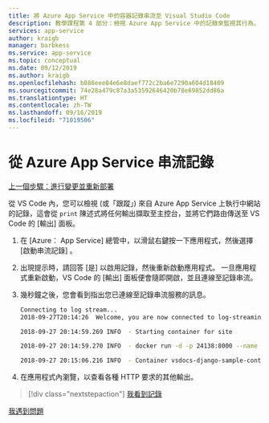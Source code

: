 ```yaml
---
title: 將 Azure App Service 中的容器記錄串流至 Visual Studio Code
description: 教學課程第 4 部分：檢視 Azure App Service 中的記錄來監視其行為。
services: app-service
author: kraigb
manager: barbkess
ms.service: app-service
ms.topic: conceptual
ms.date: 09/12/2019
ms.author: kraigb
ms.openlocfilehash: b886eee84e6e8daef772c2ba6e7290a604d18409
ms.sourcegitcommit: 74e28a479c87a3a53592646420b78e69852dd86a
ms.translationtype: HT
ms.contentlocale: zh-TW
ms.lasthandoff: 09/16/2019
ms.locfileid: "71019506"
---
```

# <a name="stream-logs-from-azure-app-service"></a>從 Azure App Service 串流記錄

[上一個步驟：進行變更並重新部署](tutorial-deploy-containers-03.md)

從 VS Code 內，您可以檢視 (或「跟蹤」) 來自 Azure App Service 上執行中網站的記錄，這會從 `print` 陳述式將任何輸出擷取至主控台，並將它們路由傳送至 VS Code 的 [輸出]  面板。

1. 在 [Azure：  App Service] 總管中，以滑鼠右鍵按一下應用程式，然後選擇 [啟動串流記錄]  。

1. 出現提示時，請回答 [是]  以啟用記錄，然後重新啟動應用程式。 一旦應用程式重新啟動，VS Code 的 [輸出] 面板便會隨即開啟，並且連線至記錄串流。

1. 幾秒鐘之後，您會看到指出您已連線至記錄串流服務的訊息。

    ```bash
    Connecting to log stream...
    2018-09-27T20:14:26  Welcome, you are now connected to log-streaming service.

    2018-09-27 20:14:59.269 INFO  - Starting container for site

    2018-09-27 20:14:59.270 INFO  - docker run -d -p 24138:8000 --name vsdocs-django-sample-container_0 -e WEBSITES_PORT=8000 -e WEBSITE_SITE_NAME=vsdocs-django-sample-container -e WEBSITE_AUTH_ENABLED=False -e WEBSITE_ROLE_INSTANCE_ID=0 -e WEBSITE_INSTANCE_ID=02c705ae24eaf5f298e553a9c2724b9fe4485707c2d1c36137cd02931091e561 -e HTTP_LOGGING_ENABLED=1 vsdocsregistry.azurecr.io/python-sample-vscode-django-tutorial:latest

    2018-09-27 20:15:06.216 INFO  - Container vsdocs-django-sample-container_0 for site vsdocs-django-sample-container initialized successfully.
    ```

1. 在應用程式內瀏覽，以查看各種 HTTP 要求的其他輸出。

> [!div class="nextstepaction"]
> [我看到記錄](tutorial-deploy-containers-05.md)

[我遇到問題](https://www.research.net/r/PWZWZ52?tutorial=vscode-appservice-containers&step=04-stream-logs)
